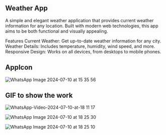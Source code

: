 ## Weather App

A simple and elegant weather application that provides current weather information for any location. Built with modern web technologies, this app aims to be both functional and visually appealing.

Features
Current Weather: Get up-to-date weather information for any city. 
Weather Details: Includes temperature, humidity, wind speed, and more. 
Responsive Design: Works on all devices, from desktops to mobile phones.

## AppIcon
![WhatsApp Image 2024-07-10 at 15 35 56](https://github.com/nsenasabirli/weather-app/assets/72200463/9ce3fccd-c6c8-4020-88b3-c2af5e8b0f39)

## GIF to show the work 
![WhatsApp-Video-2024-07-10-at-18 11 17](https://github.com/nsenasabirli/weather-app/assets/72200463/8e1aa541-fd49-4b41-8bef-0e267cd5bb59)



![WhatsApp Image 2024-07-10 at 18 25 30](https://github.com/nsenasabirli/weather-app/assets/72200463/d2ac389a-219d-4716-8669-b875e698ebbf)


![WhatsApp Image 2024-07-10 at 18 25 10](https://github.com/nsenasabirli/weather-app/assets/72200463/9c3d7d4e-2623-41f8-a05b-88233e134f10)




